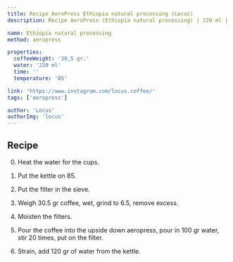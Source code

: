 ```yaml
---
title: Recipe AeroPress Ethiopia natural processing (Locus)
description: Recipe AeroPress (Ethiopia natural processing) | 220 ml | 30.5 gr

name: Ethiopia natural processing
method: aeropress

properties:
  coffeeWeight: '30,5 gr.'
  water: '220 ml'
  time: ''
  temperature: '85'

link: 'https://www.instagram.com/locus.coffee/'
tags: ['aeropress']

author: 'Locus'
authorImg: 'locus'
---
```


## Recipe

0. Heat the water for the cups.

1. Put the kettle on 85.

2. Put the filter in the sieve.

3. Weigh 30.5 gr coffee, wet, grind to 6.5, remove excess.

4. Moisten the filters.

5. Pour the coffee into the upside down aeropress, pour in 100 gr water, stir 20 times, put on the filter.

6. Strain, add 120 gr of water from the kettle.

<br>


